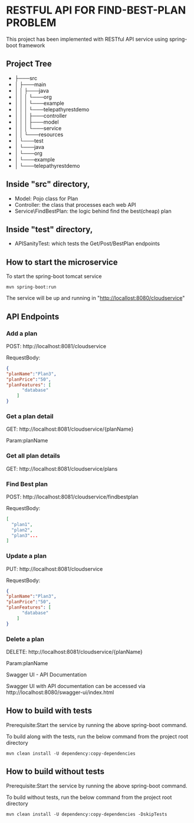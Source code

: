 # RESTFUL API FOR FIND-BEST-PLAN PROBLEM

This project has been implemented with RESTful API service using spring-boot framework

## Project Tree 

* ├───src
* │   ├───main
* │   │   ├───java
* │   │   │   └───org
* │   │   │       └───example
* │   │   │           └───telepathyrestdemo
* │   │   │               ├───controller
* │   │   │               ├───model
* │   │   │               └───service
* │   │   └───resources
* │   └───test
* │       └───java
* │           └───org
* │               └───example
* │                   └───telepathyrestdemo

## Inside "src" directory,
* Model: Pojo class for Plan
* Controller: the class that processes each web API 
* Service\FindBestPlan: the logic behind find the best(cheap) plan

## Inside "test" directory,
* APISanityTest: which tests the Get/Post/BestPlan endpoints

## How to start the microservice
To start the spring-boot tomcat service

`mvn spring-boot:run`

The service will be up and running in "[http://locallost:8080/cloudservice](http://locallost:8080/cloudservice)"

## API Endpoints

### Add a plan

POST: http://localhost:8081/cloudservice

RequestBody: 
```json
{
"planName":"Plan3",
"planPrice":"50",
"planFeatures": [
      "database"
    ]
}
```

### Get a plan detail

GET: http://localhost:8081/cloudservice/{planName}

Param:planName

### Get all plan details

GET: http://localhost:8081/cloudservice/plans

### Find Best plan

POST: http://localhost:8081/cloudservice/findbestplan

RequestBody:
```json
[
  "plan1",
  "plan2",
  "plan3"...
]
```

### Update a plan

PUT: http://localhost:8081/cloudservice

RequestBody:
```json
{
"planName":"Plan3",
"planPrice":"50",
"planFeatures": [
      "database"
    ]
}
```

### Delete a plan

DELETE: http://localhost:8081/cloudservice/{planName}

Param:planName


Swagger UI - API Documentation

Swagger UI with API documentation can be accessed via http://localhost:8080/swagger-ui/index.html


## How to build with tests

Prerequisite:Start the service by running the above spring-boot command. 

To build along with the tests, run the below command from the project root directory

`mvn clean install -U dependency:copy-dependencies`

## How to build without tests

Prerequisite:Start the service by running the above spring-boot command.

To build without tests, run the below command from the project root directory

`mvn clean install -U dependency:copy-dependencies -DskipTests`


